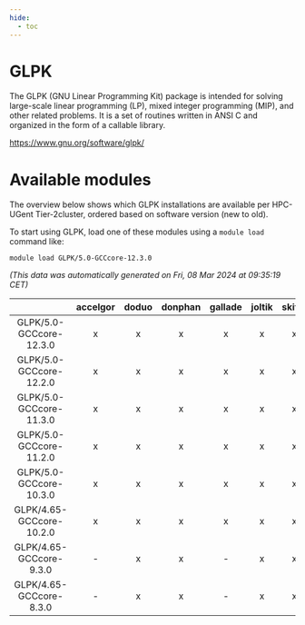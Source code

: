 ```yaml
---
hide:
  - toc
---
```


GLPK
====


The GLPK (GNU Linear Programming Kit) package is intended for solving large-scale linear programming (LP), mixed integer programming (MIP), and other related problems. It is a set of routines written in ANSI C  and organized in the form of a callable library.

https://www.gnu.org/software/glpk/
# Available modules


The overview below shows which GLPK installations are available per HPC-UGent Tier-2cluster, ordered based on software version (new to old).

To start using GLPK, load one of these modules using a `module load` command like:

```shell
module load GLPK/5.0-GCCcore-12.3.0
```

*(This data was automatically generated on Fri, 08 Mar 2024 at 09:35:19 CET)*  

| |accelgor|doduo|donphan|gallade|joltik|skitty|
| :---: | :---: | :---: | :---: | :---: | :---: | :---: |
|GLPK/5.0-GCCcore-12.3.0|x|x|x|x|x|x|
|GLPK/5.0-GCCcore-12.2.0|x|x|x|x|x|x|
|GLPK/5.0-GCCcore-11.3.0|x|x|x|x|x|x|
|GLPK/5.0-GCCcore-11.2.0|x|x|x|x|x|x|
|GLPK/5.0-GCCcore-10.3.0|x|x|x|x|x|x|
|GLPK/4.65-GCCcore-10.2.0|x|x|x|x|x|x|
|GLPK/4.65-GCCcore-9.3.0|-|x|x|-|x|x|
|GLPK/4.65-GCCcore-8.3.0|-|x|x|-|x|x|
